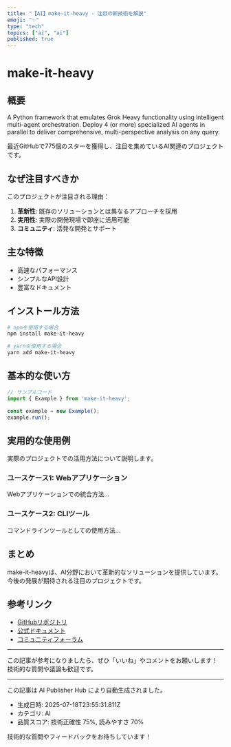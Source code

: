 ```yaml
---
title: "【AI】make-it-heavy - 注目の新技術を解説"
emoji: "✨"
type: "tech"
topics: ["ai", "ai"]
published: true
---
```


# make-it-heavy

## 概要

A Python framework that emulates Grok Heavy functionality using intelligent multi-agent orchestration. Deploy 4 (or more) specialized AI agents in parallel to deliver comprehensive, multi-perspective analysis on any query.

最近GitHubで775個のスターを獲得し、注目を集めているAI関連のプロジェクトです。

## なぜ注目すべきか

このプロジェクトが注目される理由：

1. **革新性**: 既存のソリューションとは異なるアプローチを採用
2. **実用性**: 実際の開発現場で即座に活用可能
3. **コミュニティ**: 活発な開発とサポート

## 主な特徴

- 高速なパフォーマンス
- シンプルなAPI設計
- 豊富なドキュメント

## インストール方法

```bash
# npmを使用する場合
npm install make-it-heavy

# yarnを使用する場合
yarn add make-it-heavy
```

## 基本的な使い方

```javascript
// サンプルコード
import { Example } from 'make-it-heavy';

const example = new Example();
example.run();
```

## 実用的な使用例

実際のプロジェクトでの活用方法について説明します。

### ユースケース1: Webアプリケーション

Webアプリケーションでの統合方法...

### ユースケース2: CLIツール

コマンドラインツールとしての使用方法...

## まとめ

make-it-heavyは、AI分野において革新的なソリューションを提供しています。
今後の発展が期待される注目のプロジェクトです。

## 参考リンク

- [GitHubリポジトリ](https://github.com/Doriandarko/make-it-heavy)
- [公式ドキュメント](https://github.com/Doriandarko/make-it-heavy#readme)
- [コミュニティフォーラム](https://github.com/Doriandarko/make-it-heavy/discussions)

---

この記事が参考になりましたら、ぜひ「いいね」やコメントをお願いします！
技術的な質問や議論も歓迎です。

---

この記事は AI Publisher Hub により自動生成されました。
- 生成日時: 2025-07-18T23:55:31.811Z
- カテゴリ: AI
- 品質スコア: 技術正確性 75%, 読みやすさ 70%

技術的な質問やフィードバックをお待ちしています！